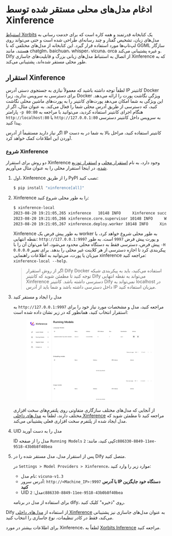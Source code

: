 # ادغام مدل‌های محلی مستقر شده توسط Xinference

[استنباط Xorbits](https://github.com/xorbitsai/inference) یک کتابخانه قدرتمند و همه کاره است که برای خدمت رسانی به مدل‌های زبان، تشخیص گفتار و چند رسانه‌ای طراحی شده است و حتی می‌تواند روی لپ‌تاپ‌ها مورد استفاده قرار گیرد. این کتابخانه از مدل‌های مختلفی که با GGML سازگار هستند، مانند chatglm، baichuan، whisper، vicuna، orca و غیره پشتیبانی می‌کند. Dify از اتصال به استنباط مدل‌های زبانی بزرگ و قابلیت‌های جاسازی  Xinference که به طور محلی مستقر شده‌اند، پشتیبانی می‌کند.

## استقرار Xinference

لطفاً توجه داشته باشید که معمولاً نیازی به جستجوی دستی آدرس IP کانتینر Docker برای دسترسی به سرویس ندارید، زیرا Docker ویژگی نگاشت پورت را ارائه می‌دهد. این ویژگی به شما امکان می‌دهد پورت‌های کانتینر را به پورت‌های ماشین محلی نگاشت کنید، که دسترسی از طریق آدرس محلی شما را فعال می‌کند. به عنوان مثال، اگر از پارامتر `-p 80:80` هنگام اجرای کانتینر استفاده کردید، می‌توانید با مراجعه به `http://localhost:80` یا `http://127.0.0.1:80` به سرویس داخل کانتینر دسترسی پیدا کنید.

اگر نیاز دارید مستقیماً از آدرس IP کانتینر استفاده کنید، مراحل بالا به شما در به دست آوردن این اطلاعات کمک خواهد کرد.

### شروع Xinference

دو روش برای استقرار Xinference وجود دارد، به نام [استقرار محلی](https://github.com/xorbitsai/inference/blob/main/README.md#local) و [استقرار توزیع شده](https://github.com/xorbitsai/inference/blob/main/README.md#distributed)، در اینجا استقرار محلی را به عنوان مثال می‌آوریم.

1.  اول، Xinference را از طریق PyPI نصب کنید:

    ```bash
    $ pip install "xinference[all]"
    ```
2.  Xinference را به طور محلی شروع کنید:

    ```bash
    $ xinference-local
    2023-08-20 19:21:05,265 xinference   10148 INFO     Xinference successfully started. Endpoint: http://127.0.0.1:9997
    2023-08-20 19:21:05,266 xinference.core.supervisor 10148 INFO     Worker 127.0.0.1:37822 has been added successfully
    2023-08-20 19:21:05,267 xinference.deploy.worker 10148 INFO     Xinference worker successfully started.
    ```

    Xinference به طور پیش فرض یک worker به طور محلی شروع خواهد کرد، با نقطه انتهایی: `http://127.0.0.1:9997` و پورت پیش فرض `9997` است. به طور پیش فرض، دسترسی فقط به دستگاه محلی محدود می‌شود، اما می‌توان آن را با `-H 0.0.0.0` پیکربندی کرد تا اجازه دسترسی از هر کلاینت غیر محلی را بدهد. برای تغییر میزبان یا پورت، می‌توانید به اطلاعات راهنمایی xinference مراجعه کنید: `xinference-local --help`.

    > اگر از روش استقرار Dify Docker استفاده می‌کنید، باید به پیکربندی شبکه توجه کنید تا مطمئن شوید که کانتینر Dify می‌تواند به نقطه انتهایی Xinference دسترسی داشته باشد. کانتینر Dify نمی‌تواند به localhost در داخل دسترسی داشته باشد و شما باید از آدرس IP میزبان استفاده کنید.
3.  مدل را ایجاد و مستقر کنید

    به `http://127.0.0.1:9997` مراجعه کنید، مدل و مشخصات مورد نیاز خود را برای استقرار انتخاب کنید، همانطور که در زیر نشان داده شده است:

    <figure><img src="../../.gitbook/assets/image (16) (1) (1).png" alt=""><figcaption></figcaption></figure>

    از آنجایی که مدل‌های مختلف سازگاری متفاوتی روی پلتفرم‌های سخت افزاری مختلف دارند، لطفاً به [مدل‌های داخلی Xinference](https://inference.readthedocs.io/en/latest/models/builtin/index.html) مراجعه کنید تا مطمئن شوید که مدل ایجاد شده از پلتفرم سخت افزاری فعلی پشتیبانی می‌کند.
4.  UID مدل را به دست آورید

    ID مدل را از صفحه `Running Models` کپی کنید، مانند: `2c886330-8849-11ee-9518-43b0b8f40bea`
5.  پس از استقرار مدل، مدل مستقر شده را در Dify متصل کنید.

    در `Settings > Model Providers > Xinference`، موارد زیر را وارد کنید:

    * نام مدل: `vicuna-v1.3`
    * آدرس سرور: `http://<Machine_IP>:9997` **با آدرس IP دستگاه خود جایگزین کنید**
    * UID مدل: `2c886330-8849-11ee-9518-43b0b8f40bea`

    برای استفاده از مدل در برنامه dify، روی "ذخیره" کلیک کنید.

Dify از استفاده از [مدل‌های داخلی Xinference](https://github.com/xorbitsai/inference/blob/main/README.md#builtin-models) به عنوان مدل‌های جاسازی نیز پشتیبانی می‌کند، فقط در کادر تنظیمات، نوع جاسازی را انتخاب کنید.

برای اطلاعات بیشتر در مورد Xinference، لطفاً به [Xorbits Inference](https://github.com/xorbitsai/inference) مراجعه کنید.


